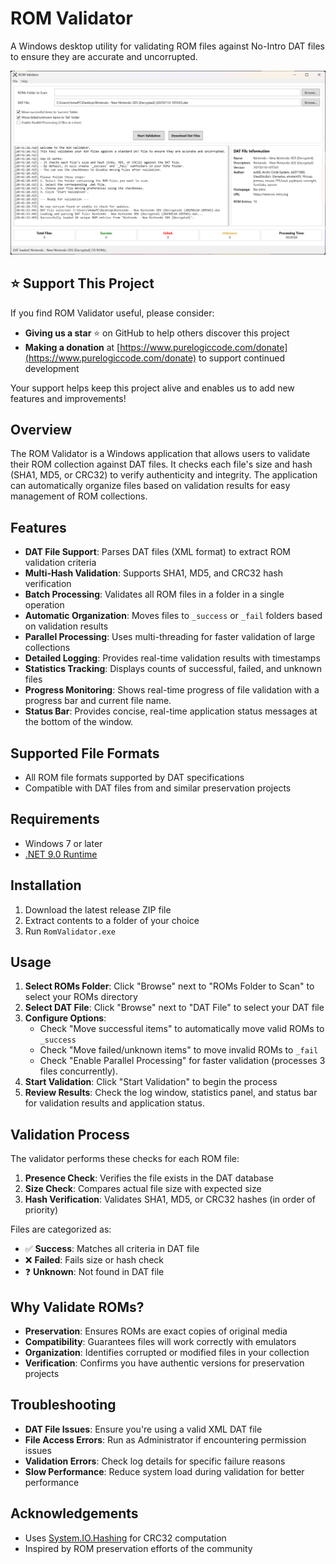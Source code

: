# ROM Validator

A Windows desktop utility for validating ROM files against No-Intro DAT files to ensure they are accurate and uncorrupted.

![ROM Validator](screenshot.png)

## ⭐ Support This Project

If you find ROM Validator useful, please consider:

- **Giving us a star** ⭐ on GitHub to help others discover this project
- **Making a donation** at [https://www.purelogiccode.com/donate](https://www.purelogiccode.com/donate) to support continued development

Your support helps keep this project alive and enables us to add new features and improvements!

## Overview

The ROM Validator is a Windows application that allows users to validate their ROM collection against DAT files. It checks each file's size and hash (SHA1, MD5, or CRC32) to verify authenticity and integrity. The application can automatically organize files based on validation results for easy management of ROM collections.

## Features

- **DAT File Support**: Parses DAT files (XML format) to extract ROM validation criteria
- **Multi-Hash Validation**: Supports SHA1, MD5, and CRC32 hash verification
- **Batch Processing**: Validates all ROM files in a folder in a single operation
- **Automatic Organization**: Moves files to `_success` or `_fail` folders based on validation results
- **Parallel Processing**: Uses multi-threading for faster validation of large collections
- **Detailed Logging**: Provides real-time validation results with timestamps
- **Statistics Tracking**: Displays counts of successful, failed, and unknown files
- **Progress Monitoring**: Shows real-time progress of file validation with a progress bar and current file name.
- **Status Bar**: Provides concise, real-time application status messages at the bottom of the window.

## Supported File Formats

- All ROM file formats supported by DAT specifications
- Compatible with DAT files from and similar preservation projects

## Requirements

- Windows 7 or later
- [.NET 9.0 Runtime](https://dotnet.microsoft.com/download/dotnet/9.0)

## Installation

1. Download the latest release ZIP file
2. Extract contents to a folder of your choice
3. Run `RomValidator.exe`

## Usage

1. **Select ROMs Folder**: Click "Browse" next to "ROMs Folder to Scan" to select your ROMs directory
2. **Select DAT File**: Click "Browse" next to "DAT File" to select your DAT file
3. **Configure Options**:
   - Check "Move successful items" to automatically move valid ROMs to `_success`
   - Check "Move failed/unknown items" to move invalid ROMs to `_fail`
   - Check "Enable Parallel Processing" for faster validation (processes 3 files concurrently).
4. **Start Validation**: Click "Start Validation" to begin the process
5. **Review Results**: Check the log window, statistics panel, and status bar for validation results and application status.

## Validation Process

The validator performs these checks for each ROM file:
1. **Presence Check**: Verifies the file exists in the DAT database
2. **Size Check**: Compares actual file size with expected size
3. **Hash Verification**: Validates SHA1, MD5, or CRC32 hashes (in order of priority)

Files are categorized as:
- ✅ **Success**: Matches all criteria in DAT file
- ❌ **Failed**: Fails size or hash check
- ❓ **Unknown**: Not found in DAT file

## Why Validate ROMs?

- **Preservation**: Ensures ROMs are exact copies of original media
- **Compatibility**: Guarantees files will work correctly with emulators
- **Organization**: Identifies corrupted or modified files in your collection
- **Verification**: Confirms you have authentic versions for preservation projects

## Troubleshooting

- **DAT File Issues**: Ensure you're using a valid XML DAT file
- **File Access Errors**: Run as Administrator if encountering permission issues
- **Validation Errors**: Check log details for specific failure reasons
- **Slow Performance**: Reduce system load during validation for better performance

## Acknowledgements

- Uses [System.IO.Hashing](https://www.nuget.org/packages/System.IO.Hashing) for CRC32 computation
- Inspired by ROM preservation efforts of the community
